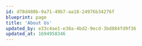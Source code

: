 ```yaml
---
id: d78d480b-9a71-49b7-aa18-24976b34276f
blueprint: page
title: 'About Us'
updated_by: e33c4ae1-e38a-4bd2-9ecd-3bd884fd9f36
updated_at: 1694958346
---
```

